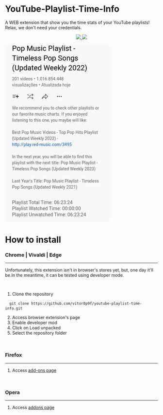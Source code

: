 # YouTube-Playlist-Time-Info

<p>A WEB extension that show you the time stats of your YouTube playlists! Relax, we don't need your credentials.</p>

<p align="center">
  <a href="LICENSE.md" target="_blank">
    <img src="https://img.shields.io/github/license/vitor0p9f/youtube-playlist-time-info?color=blue&style=plastic" />
  </a>
  <a href="#">
    <img src="https://img.shields.io/github/languages/code-size/vitor0p9f/youtube-playlist-time-info?style=plastic" />
  </a>
</p>

<img src="extension-example.jpg"/>

<br>

# How to install
### Chrome | Vivaldi | Edge

<hr>

  Unfortunately, this extension isn't in browser's stores yet, but, one day it'll be.In the meantime, it can be tested using developer mode.

  <br>

  1. Clone the repository
  ```shell
    git clone https://github.com/vitor0p9f/youtube-playlist-time-info.git
  ```
  2. Access browser extension's page
  3. Enable developer mod
  4. Click on Load unpacked
  5. Select the repository folder
   
<br>

### Firefox

<hr>

  1. Access <a href="https://addons.mozilla.org/pt-BR/firefox/addon/youtube-playlist-time-info/" target="_blank">add-ons page</a>

<br>
  
### Opera
  
<hr>

  1. Access <a href="https://addons.opera.com/en/extensions/details/youtube-playlist-time-info/" target="_blank">addons page</a>  
